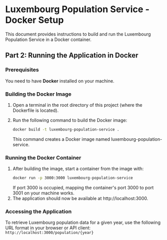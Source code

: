 # Luxembourg Population Service - Docker Setup

This document provides instructions to build and run the Luxembourg Population Service in a Docker container.

## Part 2: Running the Application in Docker

### Prerequisites
You need to have **Docker** installed on your machine.

### Building the Docker Image

1. Open a terminal in the root directory of this project (where the Dockerfile is located).
2. Run the following command to build the Docker image:

   ```bash
   docker build -t luxembourg-population-service .
    ```
    This command creates a Docker image named luxembourg-population-service.

### Running the Docker Container

1. After building the image, start a container from the image with:
    ```bash
   docker run -p 3000:3000 luxembourg-population-service

    ```
    If port 3000 is occupied, mapping the container's port 3000 to port 3001 on your machine works.
2. The application should now be available at http://localhost:3000.

### Accessing the Application

To retrieve Luxembourg population data for a given year, use the following URL format in your browser or API client:
    ```
   http://localhost:3000/population/{year}
    ```